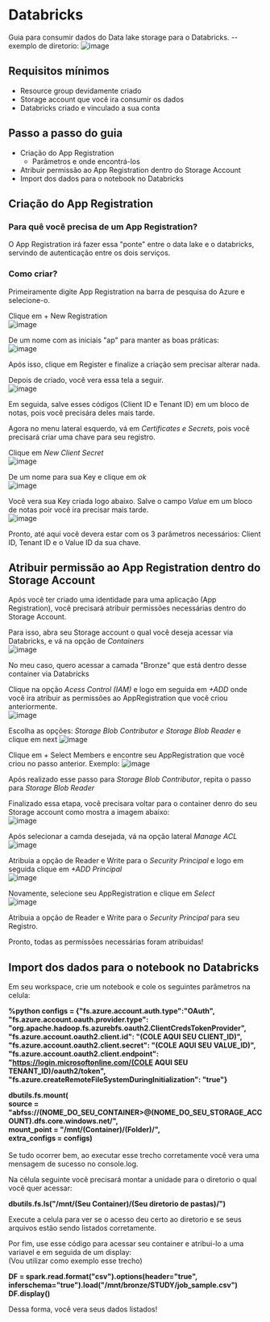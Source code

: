# Databricks
Guia para consumir dados do Data lake storage para o Databricks.
-- exemplo de diretorio: <img alt="image" src="">
## Requisitos mínimos
- Resource group devidamente criado
- Storage account que você ira consumir os dados
- Databricks criado e vinculado a sua conta
  
## Passo a passo do guia
- Criação do App Registration
  - Parâmetros e onde encontrá-los
- Atribuir permissão ao App Registration dentro do Storage Account
- Import dos dados para o notebook no Databricks

## Criação do App Registration
### Para quê você precisa de um App Registration?
O App Registration irá fazer essa "ponte" entre o data lake e o databricks, servindo de autenticação entre os dois serviços.

### Como criar?
Primeiramente digite App Registration na barra de pesquisa do Azure e selecione-o.

Clique em + New Registration
<br>
![image](https://github.com/Vinicius-Peters/databricks-study/assets/49006283/313e4308-2807-4dc6-bf91-ebf647be419f)

De um nome com as iniciais "ap" para manter as boas práticas: 
<br>
![image](https://github.com/Vinicius-Peters/databricks-study/assets/49006283/21d0d0a0-0c8f-4f1c-8bf6-51810f05d089)

Após isso, clique em Register e finalize a criação sem precisar alterar nada.

Depois de criado, você vera essa tela a seguir.
<br>
![image](https://github.com/Vinicius-Peters/databricks-study/assets/49006283/164a3465-a3a6-44f2-b5d6-29dc65e23fe5)

Em seguida, salve esses códigos (Client ID e Tenant ID) em um bloco de notas, pois você precisára deles mais tarde.

Agora no menu lateral esquerdo, vá em *Certificates e Secrets*, pois você precisará criar uma chave para seu registro.

Clique em *New Client Secret* 
<br>
![image](https://github.com/Vinicius-Peters/databricks-study/assets/49006283/a0ad7cc0-5e0c-437e-b291-f7a784e9f64b)

De um nome para sua Key e clique em *ok*
<br>
![image](https://github.com/Vinicius-Peters/databricks-study/assets/49006283/1bce6c29-7110-4bae-8d1e-6c6a711894f4)

Você vera sua Key criada logo abaixo. Salve o campo *Value* em um bloco de notas poir você ira precisar mais tarde. 
<br>
![image](https://github.com/Vinicius-Peters/databricks-study/assets/49006283/bb62753a-c58f-47ba-9a79-be01cdd85178)

Pronto, até aqui você devera estar com os 3 parâmetros necessários: Client ID, Tenant ID e o Value ID da sua chave.

## Atribuir permissão ao App Registration dentro do Storage Account

Após você ter criado uma identidade para uma aplicação (App Registration), você precisará atribuir permissões necessárias dentro do Storage Account.

Para isso, abra seu Storage account o qual você deseja acessar via Databricks, e vá na opção de *Containers* 
<br>
![image](https://github.com/Vinicius-Peters/databricks-study/assets/49006283/2978899d-d169-43c8-8ff8-497e3bb76f5b)

No meu caso, quero acessar a camada "Bronze" que está dentro desse container via Databricks

Clique na opção *Acess Control (IAM)* e logo em seguida em *+ADD* onde você ira atribuir as permissões ao AppRegistration que você criou anteriormente. 
<br>
![image](https://github.com/Vinicius-Peters/databricks-study/assets/49006283/5708d9e7-e509-467b-a3e9-a4baad3daf25)

Escolha as opções: *Storage Blob Contributor e Storage Blob Reader* e clique em next
![image](https://github.com/Vinicius-Peters/databricks-study/assets/49006283/e8a3a714-cc74-4c14-911b-0c3f2afb1f7e)

Clique em + Select Members e encontre seu AppRegistration que você criou no passo anterior.
Exemplo:
![image](https://github.com/Vinicius-Peters/databricks-study/assets/49006283/cbf4d37c-8658-468d-9947-70a602225dac)

Após realizado esse passo para *Storage Blob Contributor*, repita o passo para *Storage Blob Reader*

Finalizado essa etapa, você precisara voltar para o container denro do seu Storage account como mostra a imagem abaixo:
<br>
![image](https://github.com/Vinicius-Peters/databricks-study/assets/49006283/8916fdfa-6a22-4c4a-9c49-e1b69cbd0e60)

Após selecionar a camda desejada, vá na opção lateral *Manage ACL*
<br>
![image](https://github.com/Vinicius-Peters/databricks-study/assets/49006283/1d670f7a-b442-48ff-a576-7cf75d9fdac4)

Atribuia a opção de Reader e Write para o *Security Principal* e logo em seguida clique em *+ADD Principal*
<br>
![image](https://github.com/Vinicius-Peters/databricks-study/assets/49006283/0fa6cd9a-5b67-449e-9cdb-2fe9add56ff7)

Novamente, selecione seu AppRegistration e clique em *Select*
<br>
![image](https://github.com/Vinicius-Peters/databricks-study/assets/49006283/11f0b534-2c03-4297-9d8e-84d471a3ecfd)

Atribuia a opção de Reader e Write para o *Security Principal* para seu Registro.

Pronto, todas as permissões necessárias foram atribuidas!

## Import dos dados para o notebook no Databricks

Em seu workspace, crie um notebook e cole os seguintes parâmetros na celula:

**%python
configs = {"fs.azure.account.auth.type":"OAuth",<br>
       "fs.azure.account.oauth.provider.type": "org.apache.hadoop.fs.azurebfs.oauth2.ClientCredsTokenProvider",<br>
       "fs.azure.account.oauth2.client.id": "(COLE AQUI SEU CLIENT_ID)",<br>
       "fs.azure.account.oauth2.client.secret": "(COLE AQUI SEU VALUE_ID)",<br>
       "fs.azure.account.oauth2.client.endpoint": "https://login.microsoftonline.com/(COLE AQUI SEU TENANT_ID)/oauth2/token",<br>
       "fs.azure.createRemoteFileSystemDuringInitialization": "true"}<br>**

**dbutils.fs.mount(<br>
source = "abfss://(NOME_DO_SEU_CONTAINER>@(NOME_DO_SEU_STORAGE_ACCOUNT).dfs.core.windows.net/",<br>
mount_point = "/mnt/(Container)/(Folder)/",<br>
extra_configs = configs)<br>**
<br>
Se tudo ocorrer bem, ao executar esse trecho corretamente você vera uma mensagem de sucesso no console.log.

Na célula seguinte você precisará montar a unidade para o diretorio o qual você quer acessar:<br>

**dbutils.fs.ls("/mnt/(Seu Container)/(Seu diretorio de pastas)/")**<br>

Execute a celula para ver se o acesso deu certo ao diretorio e se seus arquivos estão sendo listados corretamente.<br>

Por fim, use esse código para acessar seu container e atribui-lo a uma variavel e em seguida de um display:<br>
(Vou utilizar como exemplo esse trecho)<br>

**DF = spark.read.format("csv").options(header="true", inferschema="true").load("/mnt/bronze/STUDY/job_sample.csv")<br>
DF.display()<br>**

Dessa forma, você vera seus dados listados!






